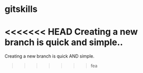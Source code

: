 # gitskills
<<<<<<< HEAD
Creating a new branch is quick and simple..
=======
Creating a new branch is quick AND simple.
>>>>>>> fea

